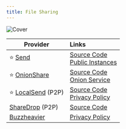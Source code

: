 ```yaml
---
title: File Sharing
---
```


![Cover](../../assets/file-sharing.png)

| Provider | Links |
| --- | :-- |
| :star: [Send](https://send.vis.ee/) | [Source Code](https://github.com/timvisee/send)<br/>[Public Instances](https://github.com/timvisee/send-instances) |
| :star: [OnionShare](https://onionshare.org/) | [Source Code](https://github.com/onionshare/onionshare)<br/>[Onion Service](http://lldan5gahapx5k7iafb3s4ikijc4ni7gx5iywdflkba5y2ezyg6sjgyd.onion/) |
| :star: [LocalSend](https://localsend.org/) (P2P) | [Source Code](https://github.com/localsend/localsend)<br/>[Privacy Policy](https://localsend.org/privacy) |
| [ShareDrop](https://www.sharedrop.io/) (P2P) | [Source Code](https://github.com/szimek/sharedrop) |
| [Buzzheavier](https://buzzheavier.com/) | [Privacy Policy](https://buzzheavier.com/privacy) |
